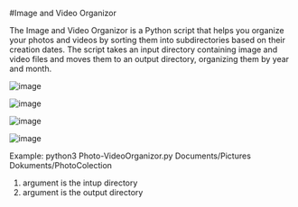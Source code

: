 #Image and Video Organizor

The Image and Video Organizor is a Python script that helps you organize your photos and videos by sorting them into subdirectories based on their creation dates. The script takes an input directory containing image and video files and moves them to an output directory, organizing them by year and month.

![image](https://user-images.githubusercontent.com/93609912/236556817-d74d8100-38c2-4cb0-9036-4a085e6639f9.png)

![image](https://user-images.githubusercontent.com/93609912/236556846-9b56c2c4-d991-4278-936e-19108fc69104.png)

![image](https://user-images.githubusercontent.com/93609912/236557730-407f96a4-1b02-4531-bdef-fee4c2e5962c.png)

![image](https://user-images.githubusercontent.com/93609912/236556896-cba4c935-6336-4c90-85ea-e6f1227a1712.png)

Example:
python3 Photo-VideoOrganizor.py Documents/Pictures Dokuments/PhotoColection
1. argument is the intup directory
2. argument is the output directory